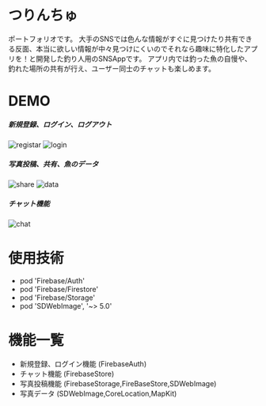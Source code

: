 # つりんちゅ

ポートフォリオです。
大手のSNSでは色んな情報がすぐに見つけたり共有できる反面、本当に欲しい情報が中々見つけにくいのでそれなら趣味に特化したアプリを！と開発した釣り人用のSNSAppです。
アプリ内では釣った魚の自慢や、釣れた場所の共有が行え、ユーザー同士のチャットも楽しめます。
 
# DEMO

##### 新規登録、ログイン、ログアウト
 
![registar](https://user-images.githubusercontent.com/65961408/104734490-b2fa1c00-5783-11eb-9784-e56b858dc934.gif)
![login](https://user-images.githubusercontent.com/65961408/104663189-cf5c7100-570f-11eb-88d2-ac9b4bce6652.gif)


##### 写真投稿、共有、魚のデータ

![share](https://user-images.githubusercontent.com/65961408/104789407-5412c200-57d8-11eb-99ef-17292c6b6b8c.gif)
![data](https://user-images.githubusercontent.com/65961408/108494728-3bbc2880-72eb-11eb-8e82-cc7a67f8ee83.gif)

##### チャット機能

![chat](https://user-images.githubusercontent.com/65961408/104741335-6961ff00-578c-11eb-936e-ab20ae203fed.gif)

 
# 使用技術
 
* pod 'Firebase/Auth'
* pod 'Firebase/Firestore'
* pod 'Firebase/Storage'
* pod 'SDWebImage', '~> 5.0'
 
# 機能一覧
* 新規登録、ログイン機能
(FirebaseAuth)
* チャット機能
(FirebaseStore)
* 写真投稿機能
(FirebaseStorage,FireBaseStore,SDWebImage)
* 写真データ
(SDWebImage,CoreLocation,MapKit)
